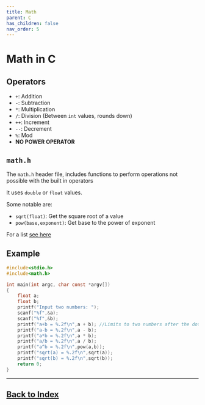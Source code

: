 ```yaml
---
title: Math
parent: C
has_children: false
nav_order: 5
---
```


# Math in C

## Operators
- `+`: Addition
- `-`: Subtraction
- `*`: Multiplication
- `/`: Division (Between `int` values, rounds down)
- `++`: Increment
- `--`: Decrement
- `%`: Mod
- **NO POWER OPERATOR**

## `math.h`

The `math.h` header file, includes functions to perform operations not possible with the built in operators

It uses `double` or `float` values.

Some notable are:
- `sqrt(float)`: Get the square root of a value
- `pow(base,exponent)`: Get base to the power of exponent

For a list [see here](http://www.cplusplus.com/reference/cmath/)

## Example

```c
#include<stdio.h>
#include<math.h>

int main(int argc, char const *argv[])
{
    float a;
    float b;
    printf("Input two numbers: ");
    scanf("%f",&a);
    scanf("%f",&b);
    printf("a+b = %.2f\n",a + b); //Limits to two numbers after the dot
    printf("a-b = %.2f\n",a - b);
    printf("a*b = %.2f\n",a * b);
    printf("a/b = %.2f\n",a / b);
    printf("a^b = %.2f\n",pow(a,b));
    printf("sqrt(a) = %.2f\n",sqrt(a)); 
    printf("sqrt(b) = %.2f\n",sqrt(b));   
    return 0;
}
```

------------------------------
## [Back to Index](../Aa_Index.md)
